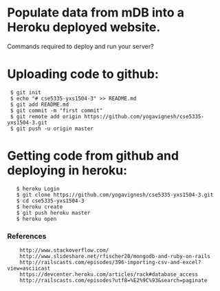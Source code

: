 # Populate data from mDB into a Heroku deployed website.  

Commands required to deploy and run your server? 
# Uploading code to github:

     $ git init
     $ echo "# cse5335-yxs1504-3" >> README.md
     $ git add README.md
     $ git commit -m "first commit"
     $ git remote add origin https://github.com/yogavignesh/cse5335-yxs1504-3.git
     $ git push -u origin master 

# Getting code from github and deploying in heroku:

       $ heroku Login
       $ git clone https://github.com/yogavignesh/cse5335-yxs1504-3.git
       $ cd cse5335-yxs1504-3
       $ heroku create
       $ git push heroku master
       $ heroku open
       
        
### References

        http://www.stackoverflow.com/
        http://www.slideshare.net/rfischer20/mongodb-and-ruby-on-rails
        http://railscasts.com/episodes/396-importing-csv-and-excel?view=asciicast
        https://devcenter.heroku.com/articles/rack#database_access
        http://railscasts.com/episodes?utf8=%E2%9C%93&search=paginate
